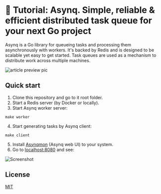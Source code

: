 # 📖 Tutorial: Asynq. Simple, reliable & efficient distributed task queue for your next Go project

Asynq is a Go library for queueing tasks and processing them asynchronously with workers. It's backed by Redis and is designed to be scalable yet easy to get started. Task queues are used as a mechanism to distribute work across multiple machines.

![article preview pic](https://user-images.githubusercontent.com/11155743/113790679-89c9a600-974a-11eb-9aca-b4d15187e6cb.jpg)

## Quick start

1. Clone this repository and go to it root folder.
2. Start a Redis server (by Docker or locally).
3. Start Asynq worker server:

```console
make worker
```

4. Start generating tasks by Asynq client:

```console
make client
```

5. Install [Asynqmon](https://github.com/hibiken/asynqmon) (Asynq web UI) to your system.
6. Go to [localhost:8080](http://localhost:8080) and see:

![Screenshot](https://user-images.githubusercontent.com/11155743/113557216-57af2b80-9606-11eb-8ab6-df023b14e5c1.png)

## License
[MIT](https://choosealicense.com/licenses/mit/)
